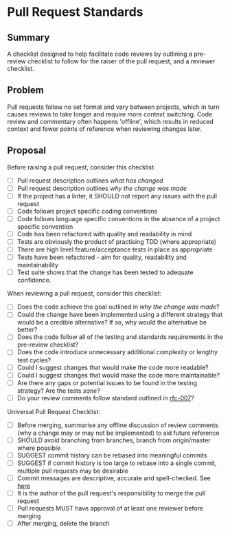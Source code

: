 # Pull Request Standards

## Summary

A checklist designed to help facilitate code reviews by outlining a pre-review checklist to follow for the raiser of the pull request, and a reviewer checklist.

## Problem

Pull requests follow no set format and vary between projects, which in turn causes reviews to take longer and require more context switching. Code review and commentary often happens 'offline', which results in reduced context and fewer points of reference when reviewing changes later.

## Proposal

Before raising a pull request, consider this checklist:

 - [ ] Pull request description outlines _what has changed_
 - [ ] Pull request description outlines _why the change was made_
 - [ ] If the project has a linter, it SHOULD not report any issues with the pull request
 - [ ] Code follows project specific coding conventions
 - [ ] Code follows language specific conventions in the absence of a project specific convention
 - [ ] Code has been refactored with quality and readability in mind
 - [ ] Tests are obviously the product of practising TDD (where appropriate)
 - [ ] There are high level feature/acceptance tests in place as appropriate
 - [ ] Tests have been refactored - aim for quality, readability and maintainability
 - [ ] Test suite shows that the change has been tested to adequate confidence.

When reviewing a pull request, consider this checklist:

 - [ ] Does the code achieve the goal outlined in _why the change was made_?
 - [ ] Could the change have been implemented using a different strategy that would be a credible alternative? If so, why would the alternative be better?
 - [ ] Does the code follow all of the testing and standards requirements in the pre-review checklist?
 - [ ] Does the code introduce unnecessary additional complexity or lengthy test cycles?
 - [ ] Could I suggest changes that would make the code more readable?
 - [ ] Could I suggest changes that would make the code more maintainable?
 - [ ] Are there any gaps or potential issues to be found in the testing strategy? Are the tests _sane_?
 - [ ] Do your review comments follow standard outlined in [rfc-007](rfc-007-code-review-comments.md)?

Universal Pull Request Checklist:

- [ ] Before merging, summarise any offline discussion of review comments (why a change may or may not be implemented) to aid future reference
- [ ] SHOULD avoid branching from branches, branch from origin/master where possible
- [ ] SUGGEST commit history can be rebased into meaningful commits
- [ ] SUGGEST if commit history is too large to rebase into a single commit, multiple pull requests may be desirable
- [ ] Commit messages are descriptive, accurate and spell-checked. See [here](https://chris.beams.io/posts/git-commit/)
- [ ] It is the author of the pull request's responsibility to merge the pull request
- [ ] Pull requests MUST have approval of at least one reviewer before merging
- [ ] After merging, delete the branch
